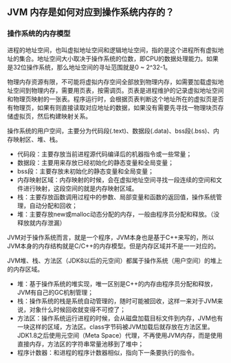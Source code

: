 ## JVM 内存是如何对应到操作系统内存的？

### 操作系统的内存模型
进程的地址空间，也叫虚拟地址空间和逻辑地址空间，指的是这个进程所有虚拟地址的集合。地址空间大小取决于操作系统的位数，即CPU的数据处理能力。如果是32位操作系统，那么地址空间的寻址范围就是0 ~ 2^32-1。

物理内存资源有限，不可能将虚拟内存空间全部放到物理内存，如需要加载虚拟地址空间到物理内存，需要用页表，按需调页。页表是进程维护的记录虚拟地址空间和物理页映射的一张表。程序运行时，会根据页表判断这个地址所在的虚拟页是否有物理页，如果有则直接读取对应地址的数据，如果没有需要先寻找一物理块页存储虚拟页，然后构建映射关系。

操作系统的用户空间，主要分为代码段(.text)、数据段(.data)、bss段(.bss)、内存映射区、堆、栈。

- 代码段：主要存放当前进程源代码编译后的机器指令或一些常量；
- 数据段：主要用来存放已经初始化的静态变量和全局变量；
- bss段：主要存放未初始化的静态变量和全局变量；
- 内存映射区域：内存映射的时候，会在虚拟地址空间寻找一段连续的空间和文件进行映射，这段空间的就是内存映射区域。
- 栈：主要存放函数调用过程中的参数、局部变量和函数的返回值，操作系统管理，自动分配和回收；
- 堆：主要存放new或malloc动态分配的内存，一般由程序员分配和释放。（没释放就内存泄漏）

JVM对于操作系统而言，就是一个程序，JVM本身也是基于C++来写的，所以JVM本身的内存结构就是C/C++的内存模型。但是内存区域并不是一一对应的。

JVM堆、栈、方法区（JDK8以后的元空间）都属于操作系统（用户空间）的堆上的内存区域。

- 堆：基于操作系统的堆实现，唯一区别是C++的内存由程序员分配和释放，JVM有自己的GC机制管理；
- 栈：操作系统的栈是系统自动管理的，随时可能被回收，这样一来对于JVM来说，对象什么时候回收就变得不可控了；
- 方法区：操作系统运行进程的时候，会从磁盘加载目标文件到内存，JVM也有一块这样的区域，方法区。class字节码被JVM加载后就存放在方法区里。JDK1.8之后使用元空间（Meta Space）代理，不再使用JVM内存，而是使用直接内存，方法区的字符串常量池移到了堆中；
- 程序计数器：和进程的程序计数器相似，指向下一条要执行的指令。